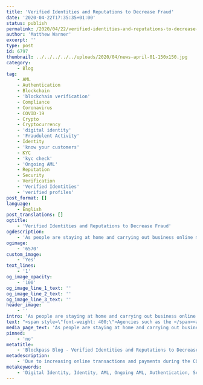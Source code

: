 ```yaml
---
title: 'Verified Identities and Reputations to Decrease Fraud'
date: '2020-04-22T17:35:35+01:00'
status: publish
permalink: /2020/04/22/verified-identities-and-reputations-to-decrease-fraud
author: 'Matthew Warner'
excerpt: ''
type: post
id: 6797
thumbnail: ../../../../../uploads/2020/04/news-april-01-150x150.jpg
category:
    - Blog
tag:
    - AML
    - Authentication
    - Blockchain
    - 'blockchain verification'
    - Compliance
    - Coronavirus
    - COVID-19
    - Crypto
    - Cryptocurrency
    - 'digital identity'
    - 'Fraudulent Activity'
    - Identity
    - 'know your customers'
    - KYC
    - 'kyc check'
    - 'Ongoing AML'
    - Reputation
    - Security
    - Verification
    - 'Verified Identities'
    - 'verified profiles'
post_format: []
language:
    - English
post_translations: []
ogtitle:
    - 'Verified Identities and Reputations to Decrease Fraud'
ogdescription:
    - 'As people are staying at home and carrying out business online more frequently during the COVID-19 pandemic, law enforcement is warning about an increase in threats that are accompanying the change in activity. '
ogimage:
    - '6570'
custom_image:
    - 'Yes'
text_lines:
    - '1'
og_image_opacity:
    - '100'
og_image_line_1_text: ''
og_image_line_2_text: ''
og_image_line_3_text: ''
header_image:
    - ''
intro: 'As people are staying at home and carrying out business online more frequently during the COVID-19 pandemic, law enforcement is warning about an increase in threats that are accompanying the change in activity. '
text: "<span style=\"font-weight: 400;\">Agencies such as the </span><a href=\"https://www.fbi.gov/news/pressrel/press-releases/fbi-expects-a-rise-in-scams-involving-cryptocurrency-related-to-the-covid-19-pandemic\"><span style=\"font-weight: 400;\">FBI</span></a><span style=\"font-weight: 400;\"> and the </span><a href=\"https://www.gov.uk/government/news/coronavirus-covid-19-increased-risk-of-fraud-and-cybercrime-against-charities\"><span style=\"font-weight: 400;\">UK Police</span></a><span style=\"font-weight: 400;\"> are warning the public about cryptocurrency scamming. Intergovernmental coalitions like the J5 are </span><a href=\"https://cointelegraph.com/news/covid-19-pandemic-spurs-crypto-law-updates-in-j5-countries\"><span style=\"font-weight: 400;\">updating laws and ramping up operations</span></a><span style=\"font-weight: 400;\"> against cybercriminals that are using cryptocurrency for theft and money laundering. Cryptocurrencies have a bad reputation with the general public, despite the fact that some, including bitcoin, have been used to track criminals who falsely believe that their transactions are completely anonymous.\_</span>\r\n\r\n<span style=\"font-weight: 400;\">Nevertheless, there are plenty of ways to scam people out of money that may go unnoticed, and whilst these can be carried out with </span><a href=\"https://www.forbes.com/sites/thomasbrewster/2020/04/20/2000-covid-19-scams-killed-by-british-spy-unit-in-just-one-month/#445680fe34e4\"><span style=\"font-weight: 400;\">online methods that have nothing to do with cryptocurrency</span></a><span style=\"font-weight: 400;\">, fraudsters certainly use cryptocurrencies as one of their avenues for scamming people, possibly due to the fact that it is still relatively new and misunderstood by many. Even though it is not the safe haven for criminals that many think it is, there is still evidence that cryptocurrency is used for illicit activities, and governments are taking measures to combat this.\_</span>\r\n\r\n<span style=\"font-weight: 400;\">With any scam, the primary targets are often the elderly or special needs individuals in society - those who are vulnerable and need the most help. Traditionally, financial institutions or law agencies may be able to reverse the impact of scams when they are noticed and reported, but, with blockchain-based systems, the design of decentralization makes getting back control of illegally obtained funds problematic. Whilst bad actors may eventually be identified and caught as their activities are traced through the transparent and auditable system, it might not be of much use to the victims of these crimes in terms of getting their money back.\_</span>\r\n\r\n<span style=\"font-weight: 400;\">Until scammers and other criminals realise that they will eventually be caught if they use pseudo-anonymous cryptocurrencies, there will still be innocent people who lose out.\_</span>\r\n\r\n<span style=\"font-weight: 400;\">One solution to this is to provide verifiable identities for everyone involved in the blockchain and cryptocurrency space. With cryptographic techniques such as homomorphic encryption and zero-knowledge proofs, these identities do not necessarily need to be public and the personal data does not need to be shared, but, if transactions online can be accompanied by the verification that the person on the other end has been through identity regulations such as <a href=\"http://www.blockpass.org\">KYC</a> and <a href=\"https://www.blockpass.org/2019/10/21/understanding-aml-compliance/\">AML</a> then it builds a level of trust. The profile could be applied to any online transaction or interaction the person made, linking their online life to their physical person - though there would not necessarily be any way to identify them without them choosing to share their information. This could be enhanced by the addition of a reputation value that could be added to the anonymous but verified profile, much as can be seen in use on many internet sites such as eBay or Amazon. The addition of a trust rating system would be an extra measure for individuals - and businesses - to demonstrate to one another that they are trustworthy (depending on their score) without divulging any personal information.\_</span>\r\n\r\n<span style=\"font-weight: 400;\">Blockpass provides just such a possibility, with a user-centric mobile application which users can download to create a verified identity in mere minutes. Users can then choose if they wish to share information to gain access to services or special offers, and can decide whether to engage with them based on the information they require. In conjunction with Edinburgh Napier University, Blockpass set up the Blockpass Identity Lab in 2018, and the work being carried out there will lead to privacy-focused solutions where individuals can prove they are legitimate whilst not having to share any personal information - opening up identity verification between individuals who wish to interact whilst maintaining anonymity and privacy.\_</span>\r\n\r\nSetup your KYC Connect service in minutes with pay-as-you-go, no setup fee, and free testing - <a href=\"https://console.blockpass.org/blockpass_console/#/\">click here!</a>\r\n\r\n&nbsp;"
media_page_text: 'As people are staying at home and carrying out business online more frequently during the COVID-19 pandemic, law enforcement is warning about an increase in threats that are accompanying the change in activity. '
pinned:
    - 'no'
metatitle:
    - 'Blockpass Blog - Verified Identities and Reputations to Decrease Fraud'
metadescription:
    - 'Due to increasing online transactions and payments during the COVID-19 pandemic, cyber crimes involving cryptocurrencies and blockchain also rise. Blockpass is going to explain how verified identities can decrease these frauds and help increase reputation of these new technologies. Check it out! '
metakeywords:
    - 'Digital Identity, Identity, AML, Ongoing AML, Authentication, Security, Verification, COVID-19, Coronavirus, Fraudulent Activity, Reputation, Verified Identities, Compliance, KYC, know your customers, verified profiles, kyc check, cryptocurrency, crypto, blockchain, blockchain verification '
---
```

<!DOCTYPE html PUBLIC "-//W3C//DTD HTML 4.0 Transitional//EN" "http://www.w3.org/TR/REC-html40/loose.dtd">
<?xml encoding="UTF-8">
